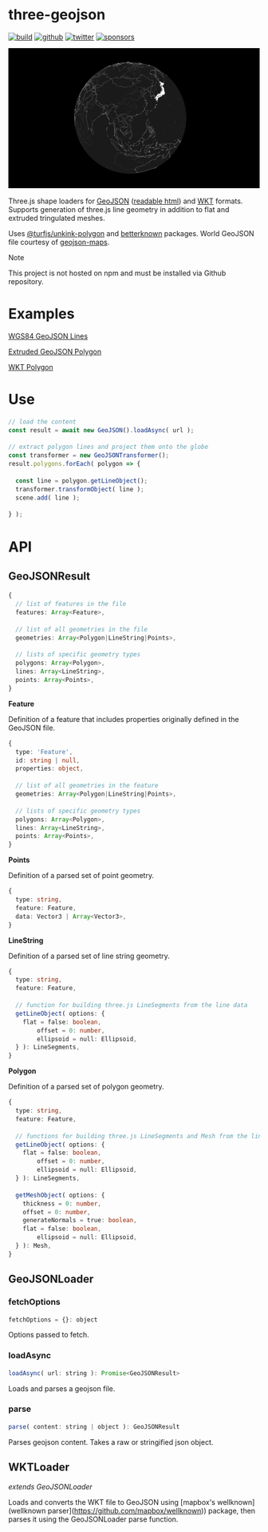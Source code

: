 # three-geojson

[![build](https://img.shields.io/github/actions/workflow/status/gkjohnson/three-geojson/node.js.yml?style=flat-square&label=build&branch=main)](https://github.com/gkjohnson/three-geojson/actions)
[![github](https://flat.badgen.net/badge/icon/github?icon=github&label)](https://github.com/gkjohnson/three-geojson/)
[![twitter](https://flat.badgen.net/badge/twitter/@garrettkjohnson/?icon&label)](https://twitter.com/garrettkjohnson)
[![sponsors](https://img.shields.io/github/sponsors/gkjohnson?style=flat-square&color=1da1f2)](https://github.com/sponsors/gkjohnson/)

![](./docs/banner.png)

Three.js shape loaders for [GeoJSON](https://geojson.org/) ([readable html](https://stevage.github.io/geojson-spec/)) and [WKT](https://en.wikipedia.org/wiki/Well-known_text_representation_of_geometry) formats. Supports generation of three.js line geometry in addition to flat and extruded tringulated meshes.

Uses [@turfjs/unkink-polygon](https://www.npmjs.com/package/@turf/unkink-polygon) and [betterknown](https://github.com/placemark/betterknown) packages. World GeoJSON file courtesy of [geojson-maps](https://geojson-maps.kyd.au/).

> [!NOTE]
> This project is not hosted on npm and must be installed via Github repository.

# Examples

[WGS84 GeoJSON Lines](https://gkjohnson.github.io/three-geojson/example/bundle/globe.html)

[Extruded GeoJSON Polygon](https://gkjohnson.github.io/three-geojson/example/bundle/extruded.html)

[WKT Polygon](https://gkjohnson.github.io/three-geojson/example/bundle/wkt.html)

# Use

```js
// load the content
const result = await new GeoJSON().loadAsync( url );

// extract polygon lines and project them onto the globe
const transformer = new GeoJSONTransformer();
result.polygons.forEach( polygon => {

  const line = polygon.getLineObject();
  transformer.transformObject( line );
  scene.add( line );

} );
```

# API

## GeoJSONResult

```ts
{
  // list of features in the file
  features: Array<Feature>,

  // list of all geometries in the file
  geometries: Array<Polygon|LineString|Points>,

  // lists of specific geometry types
  polygons: Array<Polygon>,
  lines: Array<LineString>,
  points: Array<Points>,
}
```

**Feature**

Definition of a feature that includes properties originally defined in the GeoJSON file.

```ts
{
  type: 'Feature',
  id: string | null,
  properties: object,

  // list of all geometries in the feature
  geometries: Array<Polygon|LineString|Points>,

  // lists of specific geometry types
  polygons: Array<Polygon>,
  lines: Array<LineString>,
  points: Array<Points>,
}
```

**Points**

Definition of a parsed set of point geometry.

```ts
{
  type: string,
  feature: Feature,
  data: Vector3 | Array<Vector3>,
}
```

**LineString**

Definition of a parsed set of line string geometry.

```ts
{
  type: string,
  feature: Feature,

  // function for building three.js LineSegments from the line data
  getLineObject( options: {
    flat = false: boolean,
		offset = 0: number,
		ellipsoid = null: Ellipsoid,
  } ): LineSegments,
}
```

**Polygon**

Definition of a parsed set of polygon geometry.

```ts
{
  type: string,
  feature: Feature,

  // functions for building three.js LineSegments and Mesh from the line data
  getLineObject( options: {
    flat = false: boolean,
		offset = 0: number,
		ellipsoid = null: Ellipsoid,
  } ): LineSegments,

  getMeshObject( options: {
    thickness = 0: number,
    offset = 0: number,
    generateNormals = true: boolean,
    flat = false: boolean,
		ellipsoid = null: Ellipsoid,
  } ): Mesh,
}
```

## GeoJSONLoader

### fetchOptions

```js
fetchOptions = {}: object
```

Options passed to fetch.

### loadAsync

```js
loadAsync( url: string ): Promise<GeoJSONResult>
```

Loads and parses a geojson file.

### parse

```js
parse( content: string | object ): GeoJSONResult
```

Parses geojson content. Takes a raw or stringified json object.

## WKTLoader

_extends GeoJSONLoader_

Loads and converts the WKT file to GeoJSON using [mapbox's wellknown](wellknown parser](https://github.com/mapbox/wellknown)) package, then parses it using the GeoJSONLoader parse function.
